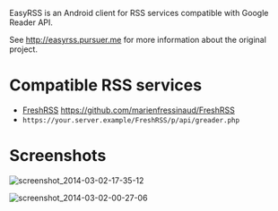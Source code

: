 EasyRSS is an Android client for RSS services compatible with Google Reader API.

See http://easyrss.pursuer.me for more information about the original project.

# Compatible RSS services
* [FreshRSS](http://freshrss.org/) https://github.com/marienfressinaud/FreshRSS
 * `https://your.server.example/FreshRSS/p/api/greader.php`

# Screenshots

![screenshot_2014-03-02-17-35-12](https://f.cloud.github.com/assets/1008324/2304613/dd61e240-a22a-11e3-87f3-518f3a8aabca.png)

![screenshot_2014-03-02-00-27-06](https://f.cloud.github.com/assets/1008324/2303004/6701c156-a199-11e3-95b4-dd1db8b17d82.png)
